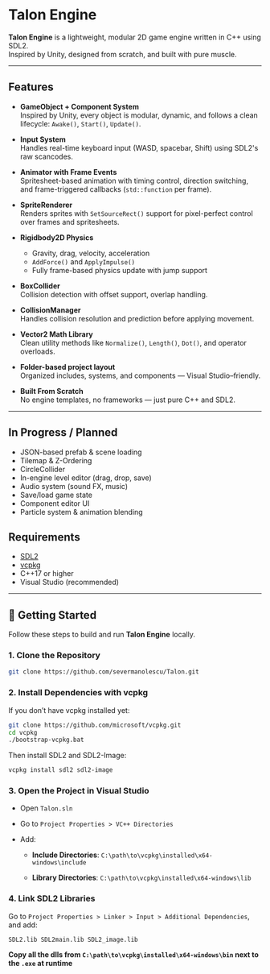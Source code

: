 #  Talon Engine

**Talon Engine** is a lightweight, modular 2D game engine written in C++ using SDL2.  
Inspired by Unity, designed from scratch, and built with pure muscle.

---

## Features

- **GameObject + Component System**  
  Inspired by Unity, every object is modular, dynamic, and follows a clean lifecycle: `Awake()`, `Start()`, `Update()`.

- **Input System**  
  Handles real-time keyboard input (WASD, spacebar, Shift) using SDL2's raw scancodes.

- **Animator with Frame Events**  
  Spritesheet-based animation with timing control, direction switching, and frame-triggered callbacks (`std::function` per frame).

- **SpriteRenderer**  
  Renders sprites with `SetSourceRect()` support for pixel-perfect control over frames and spritesheets.

- **Rigidbody2D Physics**  
  - Gravity, drag, velocity, acceleration  
  - `AddForce()` and `ApplyImpulse()`  
  - Fully frame-based physics update with jump support

- **BoxCollider**  
  Collision detection with offset support, overlap handling.

- **CollisionManager**  
  Handles collision resolution and prediction before applying movement.

- **Vector2 Math Library**  
  Clean utility methods like `Normalize()`, `Length()`, `Dot()`, and operator overloads.

- **Folder-based project layout**  
  Organized includes, systems, and components — Visual Studio–friendly.

-  **Built From Scratch**  
  No engine templates, no frameworks — just pure C++ and SDL2.

---

## In Progress / Planned

- JSON-based prefab & scene loading
- Tilemap & Z-Ordering
- CircleCollider
- In-engine level editor (drag, drop, save)  
- Audio system (sound FX, music)  
- Save/load game state  
- Component editor UI  
- Particle system & animation blending


## Requirements

- [SDL2](https://www.libsdl.org/download-2.0.php)
- [vcpkg](https://github.com/microsoft/vcpkg)
- C++17 or higher
- Visual Studio (recommended)

---

## 🔧 Getting Started

Follow these steps to build and run **Talon Engine** locally.

### 1. Clone the Repository

```bash
git clone https://github.com/severmanolescu/Talon.git
```

### 2. Install Dependencies with vcpkg

If you don’t have vcpkg installed yet:

```bash
git clone https://github.com/microsoft/vcpkg.git
cd vcpkg
./bootstrap-vcpkg.bat
```
Then install SDL2 and SDL2-Image:
```bash
vcpkg install sdl2 sdl2-image 
```
### 3. Open the Project in Visual Studio

-   Open `Talon.sln`
    
-   Go to `Project Properties > VC++ Directories`
    
-   Add:
    
    -   **Include Directories**: `C:\path\to\vcpkg\installed\x64-windows\include`
        
    -   **Library Directories**: `C:\path\to\vcpkg\installed\x64-windows\lib`
    
### 4. Link SDL2 Libraries

Go to `Project Properties > Linker > Input > Additional Dependencies`, and add:

`SDL2.lib SDL2main.lib SDL2_image.lib` 

**Copy all the dlls from  `C:\path\to\vcpkg\installed\x64-windows\bin` next to the `.exe` at runtime**
